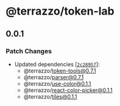 # @terrazzo/token-lab

## 0.0.1

### Patch Changes

- Updated dependencies [[`2c28957`](https://github.com/terrazzoapp/terrazzo/commit/2c289579bee73eabcdf648fbdb99071fece9c018)]:
  - @terrazzo/token-tools@0.7.1
  - @terrazzo/parser@0.7.1
  - @terrazzo/use-color@0.1.1
  - @terrazzo/react-color-picker@0.1.1
  - @terrazzo/tiles@0.1.1
